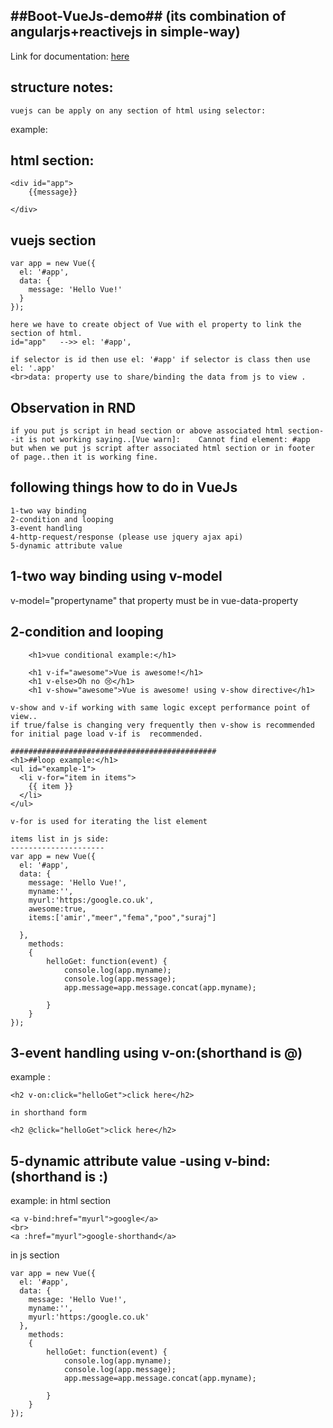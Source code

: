 ##Boot-VueJs-demo##  (its combination of angularjs+reactivejs in simple-way)
----------------------------------------------------------------------------
Link for documentation:
<a href="https://vuejs.org/v2/guide/">here</a>


structure notes:
-----------------
	vuejs can be apply on any section of html using selector:

example:

html section:
------------

	<div id="app">
		{{message}}
		
	</div>


vuejs section
------------

	var app = new Vue({
	  el: '#app',
	  data: {
	    message: 'Hello Vue!'
	  }
	});	

	here we have to create object of Vue with el property to link the section of html.
	id="app"   -->> el: '#app',
	
	if selector is id then use el: '#app' if selector is class then use el: '.app'
	<br>data: property use to share/binding the data from js to view .






Observation in RND
---------------------------
	if you put js script in head section or above associated html section--it is not working saying..[Vue warn]: 	Cannot find element: #app
	but when we put js script after associated html section or in footer of page..then it is working fine.




following things how to do in VueJs 
------------------------------------
	1-two way binding
	2-condition and looping 
	3-event handling
	4-http-request/response (please use jquery ajax api)
	5-dynamic attribute value



1-two way binding using v-model <br> 
------------------------
v-model="propertyname" that property must be in vue-data-property

2-condition and looping<br>
--------------------------------

		<h1>vue conditional example:</h1>
	
		<h1 v-if="awesome">Vue is awesome!</h1>
		<h1 v-else>Oh no 😢</h1>
		<h1 v-show="awesome">Vue is awesome! using v-show directive</h1>	
	
	v-show and v-if working with same logic except performance point of view..
	if true/false is changing very frequently then v-show is recommended for initial page load v-if is 	recommended.

	##############################################
	<h1>##loop example:</h1>		
	<ul id="example-1">
	  <li v-for="item in items">
	    {{ item }}
	  </li>
	</ul>
 	
 	v-for is used for iterating the list element

	items list in js side:
	---------------------
	var app = new Vue({
	  el: '#app',
	  data: {
	    message: 'Hello Vue!',
		myname:'',
		myurl:'https:/google.co.uk',
		awesome:true,
		items:['amir',"meer","fema","poo","suraj"]
		  
	  },
		methods:
		{
			helloGet: function(event) {
				console.log(app.myname);
				console.log(app.message);
				app.message=app.message.concat(app.myname);
				
			}
		}
	});
3-event handling using v-on:(shorthand is @)<br>
------------------------------------

example :

	<h2 v-on:click="helloGet">click here</h2>
	
	in shorthand form
	
	<h2 @click="helloGet">click here</h2>




5-dynamic attribute value -using v-bind: (shorthand is :)
---------------------------------------------------------

example: in html section

	<a v-bind:href="myurl">google</a>
	<br>
	<a :href="myurl">google-shorthand</a>
	

in js section<br>

	var app = new Vue({
	  el: '#app',
	  data: {
	    message: 'Hello Vue!',
		myname:'',
		myurl:'https:/google.co.uk'
	  },
		methods:
		{
			helloGet: function(event) {
				console.log(app.myname);
				console.log(app.message);
				app.message=app.message.concat(app.myname);
				
			}
		}
	});		

  